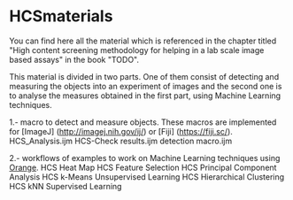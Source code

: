 # HCSmaterials

You can find here all the material which is referenced in the chapter titled "High content screening methodology for helping in a lab scale image based assays" in the book "TODO".

This material is divided in two parts. One of them consist of detecting and measuring the objects into an experiment of images and the second one is to analyse the measures obtained in the first part, using Machine Learning techniques.
      
1.- macro to detect and measure objects. These macros are implemented for [ImageJ] (http://imagej.nih.gov/ij/) or [Fiji] (https://fiji.sc/).
	HCS_Analysis.ijm
	HCS-Check results.ijm
	detection macro.ijm
						
2.- workflows of examples to work on Machine Learning techniques using [Orange](https://orange.biolab.si/).
	HCS Heat Map
	HCS Feature Selection
	HCS Principal Component Analysis
	HCS k-Means Unsupervised Learning
	HCS Hierarchical Clustering
	HCS kNN Supervised Learning
